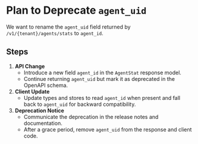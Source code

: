 # Plan to Deprecate `agent_uid`

We want to rename the `agent_uid` field returned by `/v1/{tenant}/agents/stats` to `agent_id`.

## Steps
1. **API Change**
   - Introduce a new field `agent_id` in the `AgentStat` response model.
   - Continue returning `agent_uid` but mark it as deprecated in the OpenAPI schema.
2. **Client Update**
   - Update types and stores to read `agent_id` when present and fall back to `agent_uid` for backward compatibility.
3. **Deprecation Notice**
   - Communicate the deprecation in the release notes and documentation.
   - After a grace period, remove `agent_uid` from the response and client code.
